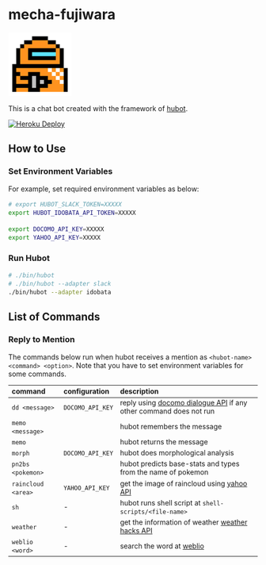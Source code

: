 # mecha-fujiwara

<img src="data/icon.png" width=128px>

This is a chat bot created with the framework of [hubot].

[![Heroku Deploy](https://www.herokucdn.com/deploy/button.png)](https://heroku.com/deploy)

[hubot]: https://hubot.github.com/

## How to Use

### Set Environment Variables

For example, set required environment variables as below:

```sh
# export HUBOT_SLACK_TOKEN=XXXXX
export HUBOT_IDOBATA_API_TOKEN=XXXXX

export DOCOMO_API_KEY=XXXXX
export YAHOO_API_KEY=XXXXX
```
### Run Hubot

```sh
# ./bin/hubot
# ./bin/hubot --adapter slack
./bin/hubot --adapter idobata
```

## List of Commands

### Reply to Mention

The commands below run when hubot receives a mention as `<hubot-name> <command> <option>`.
Note that you have to set environment variables for some commands.

| command            | configuration    | description                                                         |
|:-------------------|:-----------------|:--------------------------------------------------------------------|
| `dd <message>`     | `DOCOMO_API_KEY` | reply using [docomo dialogue API] if any other command does not run |
| `memo <message>`   |                  | hubot remembers the message                                         |
| `memo`             |                  | hubot returns the message                                           |
| `morph`            | `DOCOMO_API_KEY` | hubot does morphological analysis                                   |
| `pn2bs <pokemon>`  |                  | hubot predicts base-stats and types from the name of pokemon        |
| `raincloud <area>` | `YAHOO_API_KEY`  | get the image of raincloud using [yahoo API]                        |
| `sh`               | -                | hubot runs shell script at `shell-scripts/<file-name>`              |
| `weather`          | -                | get the information of weather [weather hacks API]                  |
| `weblio <word>`    | -                | search the word at [weblio]                                         |

[docomo dialogue API]: https://dev.smt.docomo.ne.jp/?p=docs.api.page&api_name=dialogue&p_name=api_usage_scenario
[weather hacks API]: http://weather.livedoor.com/weather_hacks/webservice
[weblio]: http://ejje.weblio.jp/
[yahoo API]: http://developer.yahoo.co.jp/
